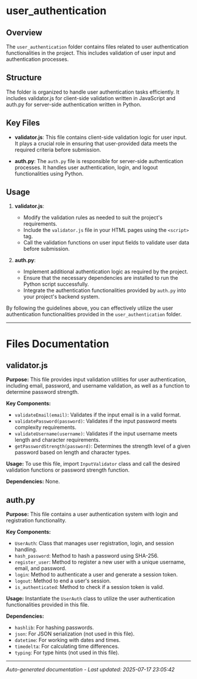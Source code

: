 # user_authentication

## Overview
The `user_authentication` folder contains files related to user authentication functionalities in the project. This includes validation of user input and authentication processes.

## Structure
The folder is organized to handle user authentication tasks efficiently. It includes validator.js for client-side validation written in JavaScript and auth.py for server-side authentication written in Python.

## Key Files
- **validator.js**: This file contains client-side validation logic for user input. It plays a crucial role in ensuring that user-provided data meets the required criteria before submission.
  
- **auth.py**: The `auth.py` file is responsible for server-side authentication processes. It handles user authentication, login, and logout functionalities using Python.

## Usage
1. **validator.js**:
   - Modify the validation rules as needed to suit the project's requirements.
   - Include the `validator.js` file in your HTML pages using the `<script>` tag.
   - Call the validation functions on user input fields to validate user data before submission.

2. **auth.py**:
   - Implement additional authentication logic as required by the project.
   - Ensure that the necessary dependencies are installed to run the Python script successfully.
   - Integrate the authentication functionalities provided by `auth.py` into your project's backend system.

By following the guidelines above, you can effectively utilize the user authentication functionalities provided in the `user_authentication` folder.

---

# Files Documentation

## validator.js

**Purpose:** This file provides input validation utilities for user authentication, including email, password, and username validation, as well as a function to determine password strength.

**Key Components:**
- `validateEmail(email)`: Validates if the input email is in a valid format.
- `validatePassword(password)`: Validates if the input password meets complexity requirements.
- `validateUsername(username)`: Validates if the input username meets length and character requirements.
- `getPasswordStrength(password)`: Determines the strength level of a given password based on length and character types.

**Usage:** To use this file, import `InputValidator` class and call the desired validation functions or password strength function.

**Dependencies:** None.

## auth.py

**Purpose:** This file contains a user authentication system with login and registration functionality.

**Key Components:**
- `UserAuth`: Class that manages user registration, login, and session handling.
- `hash_password`: Method to hash a password using SHA-256.
- `register_user`: Method to register a new user with a unique username, email, and password.
- `login`: Method to authenticate a user and generate a session token.
- `logout`: Method to end a user's session.
- `is_authenticated`: Method to check if a session token is valid.

**Usage:** Instantiate the `UserAuth` class to utilize the user authentication functionalities provided in this file.

**Dependencies:** 
- `hashlib`: For hashing passwords.
- `json`: For JSON serialization (not used in this file).
- `datetime`: For working with dates and times.
- `timedelta`: For calculating time differences.
- `typing`: For type hints (not used in this file).

---
*Auto-generated documentation - Last updated: 2025-07-17 23:05:42*
